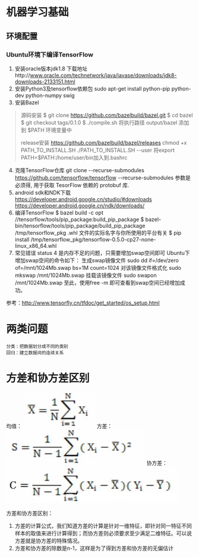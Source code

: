 # 机器学习基础
## 环境配置
### Ubuntu环境下编译TensorFlow
1. 安装oracle版本jdk1.8 下载地址http://www.oracle.com/technetwork/java/javase/downloads/jdk8-downloads-2133151.html
2. 安装Python3及tensorflow依赖包
sudo apt-get install python-pip python-dev python-numpy swig
3. 安装Bazel
>源码安装
$ git clone https://github.com/bazelbuild/bazel.git
$ cd bazel
$ git checkout tags/0.1.0
$ ./compile.sh
将执行路径 output/bazel 添加到 $PATH 环境变量中
>
>release安装
https://github.com/bazelbuild/bazel/releases
chmod +x PATH_TO_INSTALL.SH
./PATH_TO_INSTALL.SH --user
将export PATH=$PATH:/home/user/bin加入到.bashrc
4. 克隆TensorFlow仓库
git clone --recurse-submodules https://github.com/tensorflow/tensorflow
--recurse-submodules 参数是必须得, 用于获取 TesorFlow 依赖的 protobuf 库.
5. android sdk和NDK下载
https://developer.android.google.cn/studio/#downloads
https://developer.android.google.cn/ndk/downloads/
6. 编译TensorFlow
$ bazel build -c opt //tensorflow/tools/pip_package:build_pip_package
$ bazel-bin/tensorflow/tools/pip_package/build_pip_package /tmp/tensorflow_pkg
.whl 文件的实际名字与你所使用的平台有关
$ pip install /tmp/tensorflow_pkg/tensorflow-0.5.0-cp27-none-linux_x86_64.whl
7. 常见错误
status 4 是内存不足的问题，只需要增加swap空间即可
Ubuntu下增加swap空间的命令如下：
生成swap镜像文件
sudo dd if=/dev/zero of=/mnt/1024Mb.swap bs=1M count=1024
对该镜像文件格式化
sudo mkswap /mnt/1024Mb.swap
挂载该镜像文件 
sudo swapon /mnt/1024Mb.swap
至此，使用free -m 即可查看到swap空间已经增加成功。

参考：http://www.tensorfly.cn/tfdoc/get_started/os_setup.html


# 两类问题

    分类：把数据划分成不同的类别
    回归：建立数据间的连续关系

# 方差和协方差区别
均值：
![](image/junzhi.png)
方差：
![](image/fangcha.png)
协方差：
![](image/xiefangcha.png)

方差和协方差区别：
1. 方差的计算公式，我们知道方差的计算是针对一维特征，即针对同一特征不同样本的取值来进行计算得到；而协方差则必须要求至少满足二维特征。可以说方差就是协方差的特殊情况。　
2. 方差和协方差的除数是n-1，这样是为了得到方差和协方差的无偏估计

